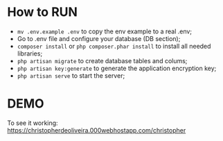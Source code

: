 # How to RUN

* ```mv .env.example .env``` to copy the env example to a real .env;
* Go to .env file and configure your database (DB section);
* ```composer install``` or ```php composer.phar install``` to install all needed libraries;
* ```php artisan migrate``` to create database tables and colums;
* ```php artisan key:generate``` to generate the application encryption key;
* ```php artisan serve``` to start the server;

# DEMO

To see it working: https://christopherdeoliveira.000webhostapp.com/christopher
